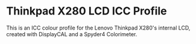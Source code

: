 # Thinkpad X280 LCD ICC Profile

This is an ICC colour profile for the Lenovo Thinkpad X280's internal
LCD, created with DisplayCAL and a Spyder4 Colorimeter.
